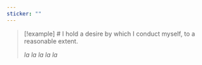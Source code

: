 ```yaml
---
sticker: ""
---
```

> [!example] # I hold a desire by which I conduct myself, to a reasonable extent.
> 
> *la la la la la*